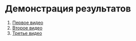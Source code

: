 # Демонстрация результатов

1. [Первое видео](demo/first.mp4)
2. [Второе видео](demo/second.mp4)
3. [Третье видео](demo/third.mp4)